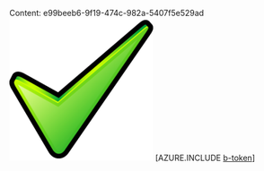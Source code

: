 Content: e99beeb6-9f19-474c-982a-5407f5e529ad![image](7276f574-ffea-4075-ae73-f4c3b3a6121f.png)
[AZURE.INCLUDE [b-token](5c2f3c58-94fb-4b7a-9c4d-3bb067e3a4a6.md)]
